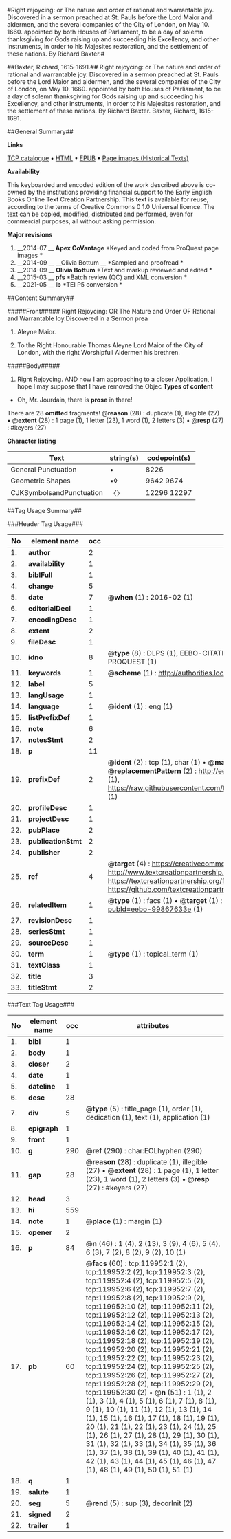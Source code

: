 #Right rejoycing: or The nature and order of rational and warrantable joy. Discovered in a sermon preached at St. Pauls before the Lord Maior and aldermen, and the several companies of the City of London, on May 10. 1660. appointed by both Houses of Parliament, to be a day of solemn thanksgiving for Gods raising up and succeeding his Excellency, and other instruments, in order to his Majesites restoration, and the settlement of these nations. By Richard Baxter.#

##Baxter, Richard, 1615-1691.##
Right rejoycing: or The nature and order of rational and warrantable joy. Discovered in a sermon preached at St. Pauls before the Lord Maior and aldermen, and the several companies of the City of London, on May 10. 1660. appointed by both Houses of Parliament, to be a day of solemn thanksgiving for Gods raising up and succeeding his Excellency, and other instruments, in order to his Majesites restoration, and the settlement of these nations. By Richard Baxter.
Baxter, Richard, 1615-1691.

##General Summary##

**Links**

[TCP catalogue](http://www.ota.ox.ac.uk/tcp/)  • 
[HTML](http://tei.it.ox.ac.uk/tcp/Texts-HTML/free/A76/A76205.html)  • 
[EPUB](http://tei.it.ox.ac.uk/tcp/Texts-EPUB/free/A76/A76205.epub) • 
[Page images (Historical Texts)](https://historicaltexts.jisc.ac.uk/eebo-99867633e)

**Availability**

This keyboarded and encoded edition of the work described above is co-owned by the
    institutions providing financial support to the Early English Books Online Text Creation
    Partnership. This text is available for reuse, according to the terms of  Creative Commons 0 1.0 Universal
    licence. The text can be copied, modified, distributed and performed, even for commercial
    purposes, all without asking permission.

**Major revisions**

1. __2014-07 __ __Apex CoVantage__ *Keyed and coded from ProQuest page images *
1. __2014-09 __ __Olivia Bottum __ *Sampled and proofread *
1. __2014-09 __ __Olivia Bottum__ *Text and markup reviewed and edited *
1. __2015-03 __ __pfs__ *Batch review (QC) and XML conversion *
1. __2021-05 __ __lb__ *TEI P5 conversion *

##Content Summary##

#####Front#####
Right Rejoycing: OR The Nature and Order OF Rational and Warrantable Ioy.Discovered in a Sermon prea
1. Aleyne Maior.

1. To the Right Honourable Thomas Aleyne Lord Maior of the City of London, with the right Worshipfull Aldermen his brethren.

#####Body#####

1. Right Rejoycing.
AND now I am approaching to a closer Application, I hope I may suppose that I have removed the Objec
**Types of content**

  * Oh, Mr. Jourdain, there is **prose** in there!

There are 28 **omitted** fragments! 
 @__reason__ (28) : duplicate (1), illegible (27)  •  @__extent__ (28) : 1 page (1), 1 letter (23), 1 word (1), 2 letters (3)  •  @__resp__ (27) : #keyers (27)

**Character listing**


|Text|string(s)|codepoint(s)|
|---|---|---|
|General Punctuation|•|8226|
|Geometric Shapes|▪◊|9642 9674|
|CJKSymbolsandPunctuation|〈〉|12296 12297|

##Tag Usage Summary##

###Header Tag Usage###

|No|element name|occ|attributes|
|---|---|---|---|
|1.|__author__|2||
|2.|__availability__|1||
|3.|__biblFull__|1||
|4.|__change__|5||
|5.|__date__|7| @__when__ (1) : 2016-02 (1)|
|6.|__editorialDecl__|1||
|7.|__encodingDesc__|1||
|8.|__extent__|2||
|9.|__fileDesc__|1||
|10.|__idno__|8| @__type__ (8) : DLPS (1), EEBO-CITATION (1), VID (1), EEBO-PROQUEST (1), STC (3), PROQUEST (1)|
|11.|__keywords__|1| @__scheme__ (1) : http://authorities.loc.gov/ (1)|
|12.|__label__|5||
|13.|__langUsage__|1||
|14.|__language__|1| @__ident__ (1) : eng (1)|
|15.|__listPrefixDef__|1||
|16.|__note__|6||
|17.|__notesStmt__|2||
|18.|__p__|11||
|19.|__prefixDef__|2| @__ident__ (2) : tcp (1), char (1)  •  @__matchPattern__ (2) : ([0-9\-]+):([0-9IVX]+) (1), (.+) (1)  •  @__replacementPattern__ (2) : http://eebo.chadwyck.com/downloadtiff?vid=$1&page=$2 (1), https://raw.githubusercontent.com/textcreationpartnership/Texts/master/tcpchars.xml#$1 (1)|
|20.|__profileDesc__|1||
|21.|__projectDesc__|1||
|22.|__pubPlace__|2||
|23.|__publicationStmt__|2||
|24.|__publisher__|2||
|25.|__ref__|4| @__target__ (4) : https://creativecommons.org/publicdomain/zero/1.0/ (1), http://www.textcreationpartnership.org/docs/. (1), https://textcreationpartnership.org/faq/#faq05 (1), https://github.com/textcreationpartnership (1)|
|26.|__relatedItem__|1| @__type__ (1) : facs (1)  •  @__target__ (1) : https://data.historicaltexts.jisc.ac.uk/view?pubId=eebo-99867633e (1)|
|27.|__revisionDesc__|1||
|28.|__seriesStmt__|1||
|29.|__sourceDesc__|1||
|30.|__term__|1| @__type__ (1) : topical_term (1)|
|31.|__textClass__|1||
|32.|__title__|3||
|33.|__titleStmt__|2||


###Text Tag Usage###

|No|element name|occ|attributes|
|---|---|---|---|
|1.|__bibl__|1||
|2.|__body__|1||
|3.|__closer__|2||
|4.|__date__|1||
|5.|__dateline__|1||
|6.|__desc__|28||
|7.|__div__|5| @__type__ (5) : title_page (1), order (1), dedication (1), text (1), application (1)|
|8.|__epigraph__|1||
|9.|__front__|1||
|10.|__g__|290| @__ref__ (290) : char:EOLhyphen (290)|
|11.|__gap__|28| @__reason__ (28) : duplicate (1), illegible (27)  •  @__extent__ (28) : 1 page (1), 1 letter (23), 1 word (1), 2 letters (3)  •  @__resp__ (27) : #keyers (27)|
|12.|__head__|3||
|13.|__hi__|559||
|14.|__note__|1| @__place__ (1) : margin (1)|
|15.|__opener__|2||
|16.|__p__|84| @__n__ (46) : 1 (4), 2 (13), 3 (9), 4 (6), 5 (4), 6 (3), 7 (2), 8 (2), 9 (2), 10 (1)|
|17.|__pb__|60| @__facs__ (60) : tcp:119952:1 (2), tcp:119952:2 (2), tcp:119952:3 (2), tcp:119952:4 (2), tcp:119952:5 (2), tcp:119952:6 (2), tcp:119952:7 (2), tcp:119952:8 (2), tcp:119952:9 (2), tcp:119952:10 (2), tcp:119952:11 (2), tcp:119952:12 (2), tcp:119952:13 (2), tcp:119952:14 (2), tcp:119952:15 (2), tcp:119952:16 (2), tcp:119952:17 (2), tcp:119952:18 (2), tcp:119952:19 (2), tcp:119952:20 (2), tcp:119952:21 (2), tcp:119952:22 (2), tcp:119952:23 (2), tcp:119952:24 (2), tcp:119952:25 (2), tcp:119952:26 (2), tcp:119952:27 (2), tcp:119952:28 (2), tcp:119952:29 (2), tcp:119952:30 (2)  •  @__n__ (51) : 1 (1), 2 (1), 3 (1), 4 (1), 5 (1), 6 (1), 7 (1), 8 (1), 9 (1), 10 (1), 11 (1), 12 (1), 13 (1), 14 (1), 15 (1), 16 (1), 17 (1), 18 (1), 19 (1), 20 (1), 21 (1), 22 (1), 23 (1), 24 (1), 25 (1), 26 (1), 27 (1), 28 (1), 29 (1), 30 (1), 31 (1), 32 (1), 33 (1), 34 (1), 35 (1), 36 (1), 37 (1), 38 (1), 39 (1), 40 (1), 41 (1), 42 (1), 43 (1), 44 (1), 45 (1), 46 (1), 47 (1), 48 (1), 49 (1), 50 (1), 51 (1)|
|18.|__q__|1||
|19.|__salute__|1||
|20.|__seg__|5| @__rend__ (5) : sup (3), decorInit (2)|
|21.|__signed__|2||
|22.|__trailer__|1||
